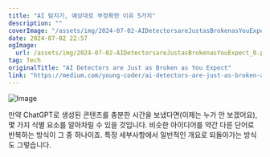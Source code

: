 ```yaml
---
title: "AI 탐지기, 예상대로 부정확한 이유 5가지"
description: ""
coverImage: "/assets/img/2024-07-02-AIDetectorsareJustasBrokenasYouExpect_0.png"
date: 2024-07-02 22:57
ogImage: 
  url: /assets/img/2024-07-02-AIDetectorsareJustasBrokenasYouExpect_0.png
tag: Tech
originalTitle: "AI Detectors are Just as Broken as You Expect"
link: "https://medium.com/young-coder/ai-detectors-are-just-as-broken-as-you-expect-511883db7636"
---
```



![Image](/assets/img/2024-07-02-AIDetectorsareJustasBrokenasYouExpect_0.png)

만약 ChatGPT로 생성된 콘텐츠를 충분한 시간을 보냈다면(이제는 누가 안 보겠어요), 몇 가지 식별 요소를 알아차릴 수 있을 것입니다. 비슷한 아이디어를 약간 다른 단어로 반복하는 방식이 그 중 하나이죠. 특정 세부사항에서 일반적인 개요로 되돌아가는 방식도 그렇습니다.